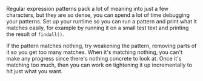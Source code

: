 Regular expression patterns pack a lot of meaning into just a few characters, but they are so dense, you can spend a lot of time debugging your patterns. Set up your runtime so you can run a pattern and print what it matches easily, for example by running it on a small test text and printing the result of `findall()`. 

If the pattern matches nothing, try weakening the pattern, removing parts of it so you get too many matches. When it's matching nothing, you can't make any progress since there's nothing concrete to look at. Once it's matching too much, then you can work on tightening it up incrementally to hit just what you want.
